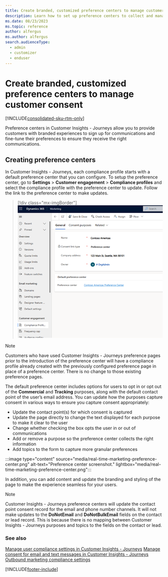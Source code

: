 ```yaml
---
title: Create branded, customized preference centers to manage customer consent
description: Learn how to set up preference centers to collect and manage consent from your customers.
ms.date: 08/23/2023
ms.topic: reference
author: alfergus
ms.author: alfergus
search.audienceType: 
  - admin
  - customizer
  - enduser
---
```


# Create branded, customized preference centers to manage customer consent

[!INCLUDE[consolidated-sku-rtm-only](./includes/consolidated-sku-rtm-only.md)]

Preference centers in Customer Insights - Journeys allow you to provide customers with branded experiences to sign up for communications and fine-tune their preferences to ensure they receive the right communications.

## Creating preference centers

In Customer Insights - Journeys, each compliance profile starts with a default preference center that you can configure. To setup the preference center, go to **Settings** > **Customer engagement** > **Compliance profiles** and select the compliance profile with the preference center to update. Follow the link to the preference center to make updates.

> [!div class="mx-imgBorder"]
> ![Compliance profile screenshot.](media/real-time-marketing-compliance-profile.png "Compliance profile screenshot")

> [!NOTE]
> Customers who have used Customer Insights - Journeys preference pages prior to the introduction of the preference center will have a compliance profile already created with the previously configured preference page in place of a preference center. There is no change to those existing preference pages.

The default preference center includes options for users to opt in or opt out of the **Commercial** and **Tracking** purposes, along with the default contact point of the user’s email address. You can update how the purposes capture consent in various ways to ensure you capture consent appropriately:

- Update the contact point(s) for which consent is captured
- Update the page directly to change the text displayed for each purpose to make it clear to the user
- Change whether checking the box opts the user in or out of communications
- Add or remove a purpose so the preference center collects the right information
- Add topics to the form to capture more granular preferences

:::image type="content" source="media/real-time-marketing-preference-center.png" alt-text="Preference center screenshot." lightbox="media/real-time-marketing-preference-center.png":::

In addition, you can add content and update the branding and styling of the page to make the experience seamless for your users.

> [!NOTE]
> Customer Insights - Journeys preference centers will update the contact point consent record for the email and phone number channels. It will not make updates to the **DoNotEmail** and **DoNotBulkEmail** fields on the contact or lead record. This is because there is no mapping between Customer Insights - Journeys purposes and topics to the fields on the contact or lead.

### See also

[Manage user compliance settings in Customer Insights - Journeys](real-time-marketing-compliance-settings.md)
[Manage consent for email and text messages in Customer Insights - Journeys](real-time-marketing-email-text-consent.md)
[Outbound marketing compliance settings](privacy-use-features.md)

[!INCLUDE[footer-include](./includes/footer-banner.md)]
